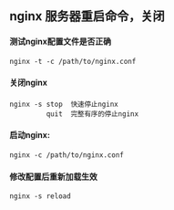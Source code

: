 ## nginx 服务器重启命令，关闭

#### 测试nginx配置文件是否正确
```
nginx -t -c /path/to/nginx.conf 
```

#### 关闭nginx
```
nginx -s stop  快速停止nginx
         quit  完整有序的停止nginx
```

#### 启动nginx:
```
nginx -c /path/to/nginx.conf
```


#### 修改配置后重新加载生效
```
nginx -s reload 
```